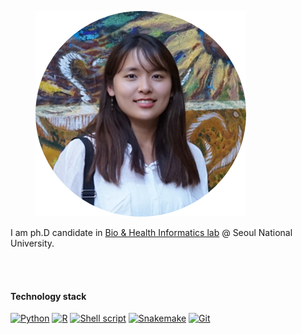 <figure>
	<img src="../assets/img/logo.png">
</figure>
I am ph.D candidate in <a href="https://bhi-kimlab.github.io" hover="text_decoration">Bio & Health Informatics lab</a> @ Seoul National University.

<br><br>
<h4> Technology stack </h4>
<div class="images-container" style="display: block; margin: 0 auto; float: left;">
	<a href="https://www.python.org" target="_blank"> <img alt="Python" src="https://img.shields.io/badge/-Python-green?style=flat-squre&logo=Python&logoColor=white"/></a>
	<a href="https://www.r-project.org/about.html" target="_blank"><img alt="R" src="https://img.shields.io/badge/-R-green?style=flat-squre&logo=R&logoColor=white"/></a>
	<a href="https://www.gnu.org/software/bash/" target="_blank"><img alt="Shell script" src="https://img.shields.io/badge/-Shell%20script-green?style=flat-squre&logo=PowerShell&logoColor=white"/></a>
	<a href="https://snakemake.readthedocs.io/en/stable/" target="_blank"><img alt="Snakemake" src="https://img.shields.io/badge/-Snakemake-green"/></a>
	<a href="https://git-scm.com" target="_blank"><img alt="Git" src="https://img.shields.io/badge/-Git-green?style=flat-squre&logo=Git&logoColor=white"/></a>
</div>
